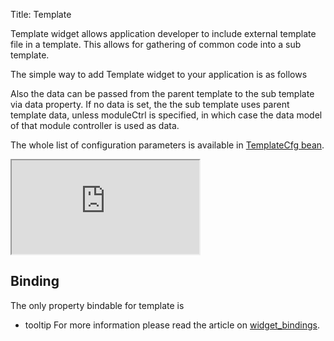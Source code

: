 Title: Template


Template widget allows application developer to include external template file in a template. This allows for gathering of common code into a sub template.

The simple way to add Template widget to your application is as follows

<script src='http://snippets.ariatemplates.com/snippets/github.com/ariatemplates/documentation-code/%VERSION%/snippets/widgets/template/Snippet.tpl?tag=wgtTemplateSnippet1&lang=at&outdent=true'></script>

Also the data can be passed from the parent template to the sub template via data property. If no data is set, the the sub template uses parent template data, unless moduleCtrl is specified, in which case the data model of that module controller is used as data.

<script src='http://snippets.ariatemplates.com/snippets/github.com/ariatemplates/documentation-code/%VERSION%/snippets/widgets/template/Snippet.tpl?tag=wgtTemplateSnippet2&lang=at&outdent=true'></script>

The whole list of configuration parameters is available in [TemplateCfg bean](http://ariatemplates.com/api/#aria.widgets.CfgBeans:TemplateCfg).

<iframe class='samples' src='http://snippets.ariatemplates.com/samples/github.com/ariatemplates/documentation-code/%VERSION%/samples/widgets/template/?skip=1' ></iframe>

## Binding
The only property bindable for template is
* tooltip
For more information please read the article on [widget_bindings](widget_bindings).